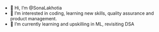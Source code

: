 - 👋 Hi, I’m @SonaLakhotia
- 👀 I’m interested in coding, learning new skills, quality assurance and product management.
- 🌱 I’m currently learning and upskilling in ML, revisiting DSA

<!---
SonaLakhotia/SonaLakhotia is a ✨ special ✨ repository because its `README.md` (this file) appears on your GitHub profile.
You can click the Preview link to take a look at your changes.
--->
